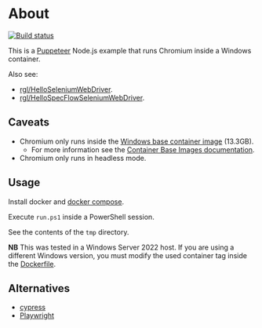 # About

[![Build status](https://github.com/rgl/hello-puppeteer-windows-container/workflows/Build/badge.svg)](https://github.com/rgl/hello-puppeteer-windows-container/actions?query=workflow%3ABuild)

This is a [Puppeteer](https://github.com/puppeteer/puppeteer) Node.js example that runs Chromium inside a Windows container.

Also see:

* [rgl/HelloSeleniumWebDriver](https://github.com/rgl/HelloSeleniumWebDriver).
* [rgl/HelloSpecFlowSeleniumWebDriver](https://github.com/rgl/HelloSpecFlowSeleniumWebDriver).

## Caveats

* Chromium only runs inside the [Windows base container image](https://hub.docker.com/_/microsoft-windows) (13.3GB).
  * For more information see the [Container Base Images documentation](https://docs.microsoft.com/en-us/virtualization/windowscontainers/manage-containers/container-base-images).
* Chromium only runs in headless mode.

## Usage

Install docker and [docker compose](https://github.com/docker/compose/releases).

Execute `run.ps1` inside a PowerShell session.

See the contents of the `tmp` directory.

**NB** This was tested in a Windows Server 2022 host. If you are using a different Windows version, you must modify the used container tag inside the [Dockerfile](Dockerfile).

## Alternatives

* [cypress](https://www.cypress.io/)
* [Playwright](https://playwright.dev/)
